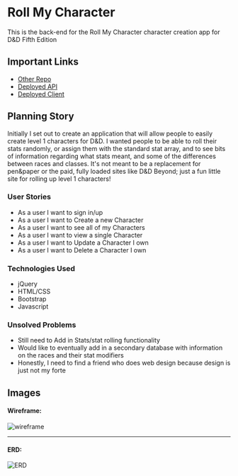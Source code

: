 # Roll My Character

This is the back-end for the Roll My Character character creation app for D&D Fifth Edition

## Important Links

- [Other Repo](https://github.com/TheLenaburger/roll-my-character)
- [Deployed API](https://arcane-river-21865.herokuapp.com/)
- [Deployed Client](https://thelenaburger.github.io/roll-my-character/)

## Planning Story

Initially I set out to create an application that will allow people to easily create level 1 characters for D&D. I wanted people to be able to roll their stats randomly, or assign them with the standard stat array, and to see bits of information regarding what stats meant, and some of the differences between races and classes. It's not meant to be a replacement for pen&paper or the paid, fully loaded sites like D&D Beyond; just a fun little site for rolling up level 1 characters!

### User Stories

- As a user I want to sign in/up
- As a user I want to Create a new Character
- As a user I want to see all of my Characters
- As a user I want to view a single Character
- As a user I want to Update a Character I own
- As a user I want to Delete a Character I own

### Technologies Used

- jQuery
- HTML/CSS
- Bootstrap
- Javascript

### Unsolved Problems

- Still need to Add in Stats/stat rolling functionality
- Would like to eventually add in a secondary database with information on the races and their stat modifiers
- Honestly, I need to find a friend who does web design because design is just not my forte

## Images

#### Wireframe:
![wireframe](https://i.imgur.com/FCPvvra.jpeg)

---

#### ERD:
![ERD](https://i.imgur.com/w457qou.png)
